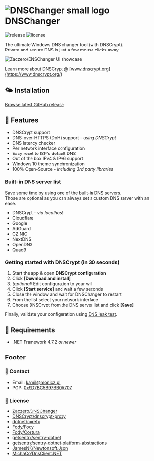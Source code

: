 # ![DNSChanger small logo](https://raw.githubusercontent.com/Zaczero/DNSChanger/master/icon/dnsc_small.png) DNSChanger

![release](https://img.shields.io/github/release/Zaczero/DNSChanger.svg)
![license](https://img.shields.io/github/license/Zaczero/DNSChanger.svg)

The ultimate Windows DNS changer tool (with DNSCrypt).  
Private and secure DNS is just a few mouse clicks away.

![Zaczero/DNSChanger UI showcase](https://raw.githubusercontent.com/Zaczero/DNSChanger/master/resources/showcase_dark.png)

Learn more about DNSCrypt @ [www.dnscrypt.org](https://www.dnscrypt.org/)

## 🌤️ Installation

[Browse latest GitHub release](https://github.com/Zaczero/DNSChanger/releases/latest)

## 🎡 Features

* DNSCrypt support
* DNS-over-HTTPS (DoH) support - *using DNSCrypt*
* DNS latency checker
* Per network interface configuration
* Easy reset to ISP's default DNS
* Out of the box IPv4 & IPv6 support
* Windows 10 theme synchronization
* 100% Open-Source *- including 3rd party libraries*

### Built-in DNS server list

Save some time by using one of the built-in DNS servers.  
Those are optional as you can always set a custom DNS server with an ease.

* DNSCrypt *- via localhost*
* Cloudflare
* Google
* AdGuard
* CZ.NIC
* NextDNS
* OpenDNS
* Quad9

### Getting started with DNSCrypt (in 30 seconds)

1. Start the app & open **DNSCrypt configuration**
2. Click **[Download and install]**
3. *(optional)* Edit configuration to your will
4. Click **[Start service]** and wait a few seconds
5. Close the window and wait for DNSChanger to restart
6. From the list select your network interface
7. Choose DNSCrypt from the DNS server list and click **[Save]**

Finally, validate your configuration using [DNS leak test](https://www.dnsleaktest.com/).

## 🚗 Requirements

* .NET Framework 4.7.2 *or newer*

## Footer

### 📧 Contact

* Email: [kamil@monicz.pl](mailto:kamil@monicz.pl)
* PGP: [0x9D7BC5B97BB0A707](https://gist.github.com/Zaczero/158da01bfd5b6d236f2b8ceb62dd9698)

### 📃 License

* [Zaczero/DNSChanger](https://github.com/Zaczero/DNSChanger/blob/master/LICENSE)
* [DNSCrypt/dnscrypt-proxy](https://github.com/DNSCrypt/dnscrypt-proxy/blob/master/LICENSE)
* [dotnet/corefx](https://github.com/dotnet/corefx/blob/master/LICENSE.TXT)
* [Fody/Fody](https://github.com/Fody/Fody/blob/master/License.txt)
* [Fody/Costura](https://github.com/Fody/Costura/blob/develop/LICENSE)
* [getsentry/sentry-dotnet](https://github.com/getsentry/sentry-dotnet/blob/main/LICENSE)
* [getsentry/sentry-dotnet-platform-abstractions](https://github.com/getsentry/sentry-dotnet-platform-abstractions/blob/master/LICENSE)
* [JamesNK/Newtonsoft.Json](https://github.com/JamesNK/Newtonsoft.Json/blob/master/LICENSE.md)
* [MichaCo/DnsClient.NET](https://github.com/MichaCo/DnsClient.NET/blob/dev/LICENSE)
